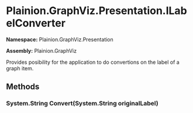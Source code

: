 
# Plainion.GraphViz.Presentation.ILabelConverter

**Namespace:** Plainion.GraphViz.Presentation

**Assembly:** Plainion.GraphViz

Provides posibility for the application to do convertions on the label of a graph item.


## Methods

### System.String Convert(System.String originalLabel)
